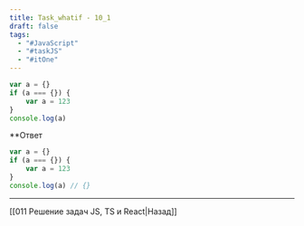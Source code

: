 ```yaml
---
title: Task_whatif - 10_1
draft: false
tags:
  - "#JavaScript"
  - "#taskJS"
  - "#itOne"
---
```

```js
var a = {}
if (a === {}) {
    var a = 123
}
console.log(a)

```

**Ответ

```js
var a = {}
if (a === {}) {
    var a = 123
}
console.log(a) // {}
```

___

[[011 Решение задач JS, TS и React|Назад]]